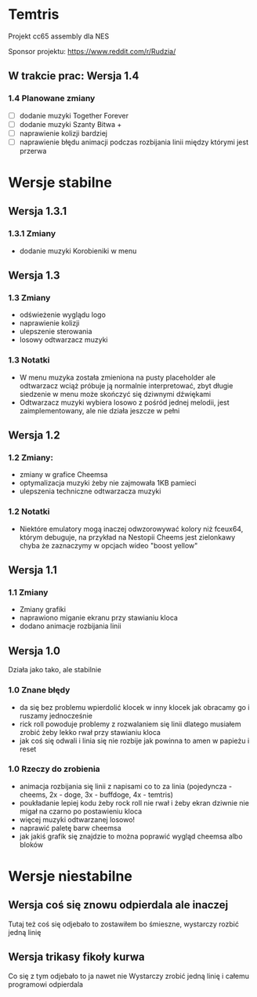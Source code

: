 # Temtris

Projekt cc65 assembly dla NES

Sponsor projektu: <https://www.reddit.com/r/Rudzia/>

## W trakcie prac: Wersja 1.4

### 1.4 Planowane zmiany

- [ ] dodanie muzyki Together Forever
- [ ] dodanie muzyki Szanty Bitwa +
- [ ] naprawienie kolizji bardziej
- [ ] naprawienie błędu animacji podczas rozbijania linii między którymi jest przerwa

# Wersje stabilne

## Wersja 1.3.1

### 1.3.1 Zmiany

- dodanie muzyki Korobieniki w menu

## Wersja 1.3

### 1.3 Zmiany

- odświeżenie wyglądu logo
- naprawienie kolizji
- ulepszenie sterowania
- losowy odtwarzacz muzyki

### 1.3 Notatki

- W menu muzyka została zmieniona na pusty placeholder ale odtwarzacz wciąż próbuje ją normalnie interpretować, zbyt długie siedzenie w menu może skończyć się dziwnymi dźwiękami
- Odtwarzacz muzyki wybiera losowo z pośród jednej melodii, jest zaimplementowany, ale nie działa jeszcze w pełni

## Wersja 1.2

### 1.2 Zmiany:

- zmiany w grafice Cheemsa
- optymalizacja muzyki żeby nie zajmowała 1KB pamieci
- ulepszenia techniczne odtwarzacza muzyki

### 1.2 Notatki

- Niektóre emulatory mogą inaczej odwzorowywać kolory niż fceux64, którym debuguje, na przykład na Nestopii Cheems jest zielonkawy chyba że zaznaczymy w opcjach wideo "boost yellow"

## Wersja 1.1

### 1.1 Zmiany

- Zmiany grafiki
- naprawiono miganie ekranu przy stawianiu kloca
- dodano animacje rozbijania linii

## Wersja 1.0

Działa jako tako, ale stabilnie

### 1.0 Znane błędy

- da się bez problemu wpierdolić klocek w inny klocek jak obracamy go i ruszamy jednocześnie
- rick roll powoduje problemy z rozwalaniem się linii dlatego musiałem zrobić żeby lekko rwał przy stawianiu kloca
- jak coś się odwali i linia się nie rozbije jak powinna to amen w papieżu i reset

### 1.0 Rzeczy do zrobienia

- animacja rozbijania się linii z napisami co to za linia (pojedyncza - cheems, 2x - doge, 3x - buffdoge, 4x - temtris)
- poukładanie lepiej kodu żeby rock roll nie rwał i żeby ekran dziwnie nie migał na czarno po postawieniu kloca
- więcej muzyki odtwarzanej losowo!
- naprawić paletę barw cheemsa
- jak jakiś grafik się znajdzie to można poprawić wygląd cheemsa albo bloków

# Wersje niestabilne

## Wersja coś się znowu odpierdala ale inaczej

Tutaj też coś się odjebało to zostawiłem bo śmieszne, wystarczy rozbić jedną linię

## Wersja trikasy fikoły kurwa

Co się z tym odjebało to ja nawet nie
Wystarczy zrobić jedną linię i całemu programowi odpierdala
